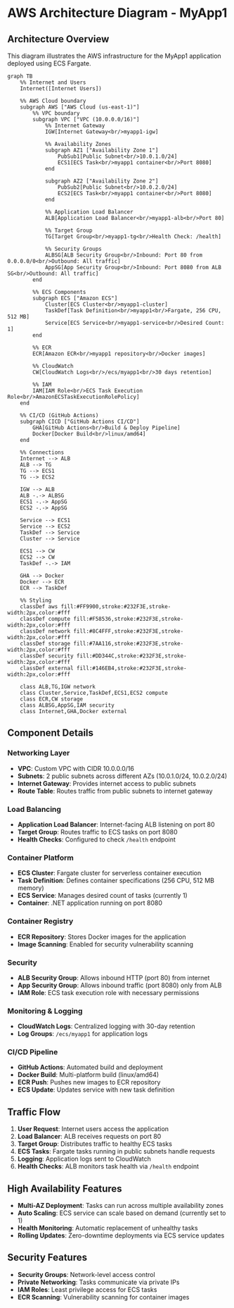 # AWS Architecture Diagram - MyApp1

## Architecture Overview

This diagram illustrates the AWS infrastructure for the MyApp1 application deployed using ECS Fargate.

```mermaid
graph TB
    %% Internet and Users
    Internet([Internet Users])
    
    %% AWS Cloud boundary
    subgraph AWS ["AWS Cloud (us-east-1)"]
        %% VPC boundary
        subgraph VPC ["VPC (10.0.0.0/16)"]
            %% Internet Gateway
            IGW[Internet Gateway<br/>myapp1-igw]
            
            %% Availability Zones
            subgraph AZ1 ["Availability Zone 1"]
                PubSub1[Public Subnet<br/>10.0.1.0/24]
                ECS1[ECS Task<br/>myapp1 container<br/>Port 8080]
            end
            
            subgraph AZ2 ["Availability Zone 2"]
                PubSub2[Public Subnet<br/>10.0.2.0/24]
                ECS2[ECS Task<br/>myapp1 container<br/>Port 8080]
            end
            
            %% Application Load Balancer
            ALB[Application Load Balancer<br/>myapp1-alb<br/>Port 80]
            
            %% Target Group
            TG[Target Group<br/>myapp1-tg<br/>Health Check: /health]
            
            %% Security Groups
            ALBSG[ALB Security Group<br/>Inbound: Port 80 from 0.0.0.0/0<br/>Outbound: All traffic]
            AppSG[App Security Group<br/>Inbound: Port 8080 from ALB SG<br/>Outbound: All traffic]
        end
        
        %% ECS Components
        subgraph ECS ["Amazon ECS"]
            Cluster[ECS Cluster<br/>myapp1-cluster]
            TaskDef[Task Definition<br/>myapp1<br/>Fargate, 256 CPU, 512 MB]
            Service[ECS Service<br/>myapp1-service<br/>Desired Count: 1]
        end
        
        %% ECR
        ECR[Amazon ECR<br/>myapp1 repository<br/>Docker images]
        
        %% CloudWatch
        CW[CloudWatch Logs<br/>/ecs/myapp1<br/>30 days retention]
        
        %% IAM
        IAM[IAM Role<br/>ECS Task Execution Role<br/>AmazonECSTaskExecutionRolePolicy]
    end
    
    %% CI/CD (GitHub Actions)
    subgraph CICD ["GitHub Actions CI/CD"]
        GHA[GitHub Actions<br/>Build & Deploy Pipeline]
        Docker[Docker Build<br/>linux/amd64]
    end
    
    %% Connections
    Internet --> ALB
    ALB --> TG
    TG --> ECS1
    TG --> ECS2
    
    IGW --> ALB
    ALB -.-> ALBSG
    ECS1 -.-> AppSG
    ECS2 -.-> AppSG
    
    Service --> ECS1
    Service --> ECS2
    TaskDef --> Service
    Cluster --> Service
    
    ECS1 --> CW
    ECS2 --> CW
    TaskDef -.-> IAM
    
    GHA --> Docker
    Docker --> ECR
    ECR --> TaskDef
    
    %% Styling
    classDef aws fill:#FF9900,stroke:#232F3E,stroke-width:2px,color:#fff
    classDef compute fill:#F58536,stroke:#232F3E,stroke-width:2px,color:#fff
    classDef network fill:#8C4FFF,stroke:#232F3E,stroke-width:2px,color:#fff
    classDef storage fill:#7AA116,stroke:#232F3E,stroke-width:2px,color:#fff
    classDef security fill:#DD344C,stroke:#232F3E,stroke-width:2px,color:#fff
    classDef external fill:#146EB4,stroke:#232F3E,stroke-width:2px,color:#fff
    
    class ALB,TG,IGW network
    class Cluster,Service,TaskDef,ECS1,ECS2 compute
    class ECR,CW storage
    class ALBSG,AppSG,IAM security
    class Internet,GHA,Docker external
```

## Component Details

### Networking Layer
- **VPC**: Custom VPC with CIDR 10.0.0.0/16
- **Subnets**: 2 public subnets across different AZs (10.0.1.0/24, 10.0.2.0/24)
- **Internet Gateway**: Provides internet access to public subnets
- **Route Table**: Routes traffic from public subnets to internet gateway

### Load Balancing
- **Application Load Balancer**: Internet-facing ALB listening on port 80
- **Target Group**: Routes traffic to ECS tasks on port 8080
- **Health Checks**: Configured to check `/health` endpoint

### Container Platform
- **ECS Cluster**: Fargate cluster for serverless container execution
- **Task Definition**: Defines container specifications (256 CPU, 512 MB memory)
- **ECS Service**: Manages desired count of tasks (currently 1)
- **Container**: .NET application running on port 8080

### Container Registry
- **ECR Repository**: Stores Docker images for the application
- **Image Scanning**: Enabled for security vulnerability scanning

### Security
- **ALB Security Group**: Allows inbound HTTP (port 80) from internet
- **App Security Group**: Allows inbound traffic (port 8080) only from ALB
- **IAM Role**: ECS task execution role with necessary permissions

### Monitoring & Logging
- **CloudWatch Logs**: Centralized logging with 30-day retention
- **Log Groups**: `/ecs/myapp1` for application logs

### CI/CD Pipeline
- **GitHub Actions**: Automated build and deployment
- **Docker Build**: Multi-platform build (linux/amd64)
- **ECR Push**: Pushes new images to ECR repository
- **ECS Update**: Updates service with new task definition

## Traffic Flow

1. **User Request**: Internet users access the application
2. **Load Balancer**: ALB receives requests on port 80
3. **Target Group**: Distributes traffic to healthy ECS tasks
4. **ECS Tasks**: Fargate tasks running in public subnets handle requests
5. **Logging**: Application logs sent to CloudWatch
6. **Health Checks**: ALB monitors task health via `/health` endpoint

## High Availability Features

- **Multi-AZ Deployment**: Tasks can run across multiple availability zones
- **Auto Scaling**: ECS service can scale based on demand (currently set to 1)
- **Health Monitoring**: Automatic replacement of unhealthy tasks
- **Rolling Updates**: Zero-downtime deployments via ECS service updates

## Security Features

- **Security Groups**: Network-level access control
- **Private Networking**: Tasks communicate via private IPs
- **IAM Roles**: Least privilege access for ECS tasks
- **ECR Scanning**: Vulnerability scanning for container images
